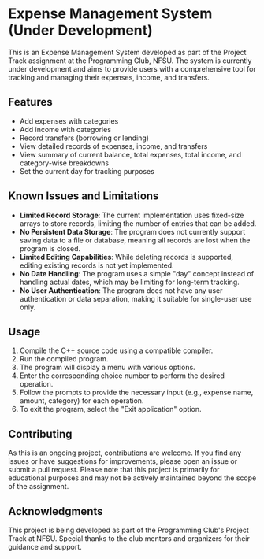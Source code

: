# Expense Management System (Under Development)

This is an Expense Management System developed as part of the Project Track assignment at the Programming Club, NFSU. The system is currently under development and aims to provide users with a comprehensive tool for tracking and managing their expenses, income, and transfers.

## Features

- Add expenses with categories
- Add income with categories
- Record transfers (borrowing or lending)
- View detailed records of expenses, income, and transfers
- View summary of current balance, total expenses, total income, and category-wise breakdowns
- Set the current day for tracking purposes

## Known Issues and Limitations

- **Limited Record Storage**: The current implementation uses fixed-size arrays to store records, limiting the number of entries that can be added.
- **No Persistent Data Storage**: The program does not currently support saving data to a file or database, meaning all records are lost when the program is closed.
- **Limited Editing Capabilities**: While deleting records is supported, editing existing records is not yet implemented.
- **No Date Handling**: The program uses a simple "day" concept instead of handling actual dates, which may be limiting for long-term tracking.
- **No User Authentication**: The program does not have any user authentication or data separation, making it suitable for single-user use only.

## Usage

1. Compile the C++ source code using a compatible compiler.
2. Run the compiled program.
3. The program will display a menu with various options.
4. Enter the corresponding choice number to perform the desired operation.
5. Follow the prompts to provide the necessary input (e.g., expense name, amount, category) for each operation.
6. To exit the program, select the "Exit application" option.

## Contributing

As this is an ongoing project, contributions are welcome. If you find any issues or have suggestions for improvements, please open an issue or submit a pull request. Please note that this project is primarily for educational purposes and may not be actively maintained beyond the scope of the assignment.

## Acknowledgments

This project is being developed as part of the Programming Club's Project Track at NFSU. Special thanks to the club mentors and organizers for their guidance and support.